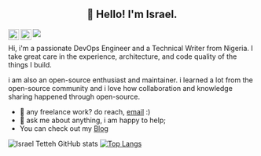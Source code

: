 <h2 align="center">👋 Hello! I'm Israel.</h2>
<a href="https://twitter.com/T_israel_">
  <img align="left" alt="Israel Tetteh | Twitter" width="22px" src="https://raw.githubusercontent.com/peterthehan/peterthehan/master/assets/twitter.svg" />
</a>
<a href="https://www.linkedin.com/in/israeltetteh/">
  <img align="left" alt="Tetteh's LinkedIN" width="22px" src="https://raw.githubusercontent.com/peterthehan/peterthehan/master/assets/linkedin.svg" />
</a>

![](https://komarev.com/ghpvc/?username=Tettehisrael&label=PROFILE+VIEWS)
<br/>



Hi, i'm a passionate DevOps Engineer and a Technical Writer from Nigeria. I take great care in the experience, architecture, and code quality of the things I build.

i am also an open-source enthusiast and maintainer. i learned a lot from the open-source community and i love how collaboration and knowledge sharing happened through open-source.

  
- 💼 any freelance work? do reach, [email](mailto:Tettehisrael1@gmail.com) :)
- 💬 ask me about anything, i am happy to help;
- You can check out my <a href="https://medium.com/@tettehisrael">Blog</a> 


![Israel Tetteh GitHub stats](https://github-readme-stats.vercel.app/api?username=Tettehisrael&show_icons=true&theme=transparent)
[![Top Langs](https://github-readme-stats.vercel.app/api/top-langs/?username=Tettehisrael&)](https://github.com/anuraghazra/github-readme-stats)
